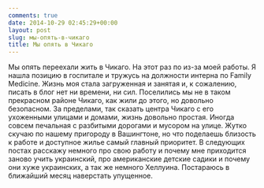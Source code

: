 ```yaml
---
comments: true
date: 2014-10-29 02:45:29+00:00
layout: post
slug: мы-опять-в-чикаго
title: Мы опять в Чикаго
---
```


Мы опять переехали жить в Чикаго. На этот раз по из-за моей работы. Я нашла позицию в госпитале и тружусь на должности интерна по Family Medicine. Жизнь моя стала загруженная и занятая и, к сожалению, писать в блог нет ни времени, ни сил. Поселились мы не в таком прекрасном районе Чикаго, как жили до этого, но довольно безопасном. За пределами, так сказать центра Чикаго с его ухоженными улицами и домами, жизнь довольно простая. Иногда совсем печальная с разбитыми дорогами и мусором на улице. Жутко скучаю по нашему пригороду в Вашингтоне, но что поделаешь близость к работе и доступное жилье самый главный приоритет. В следующих постах расскажу немного про свою работу и почему мне приходится заново учить украинский, про американские детские садики и почему они хуже украинских, а так же немного Хеллуина. Постараюсь в ближайший месяц наверстать упущенное.
